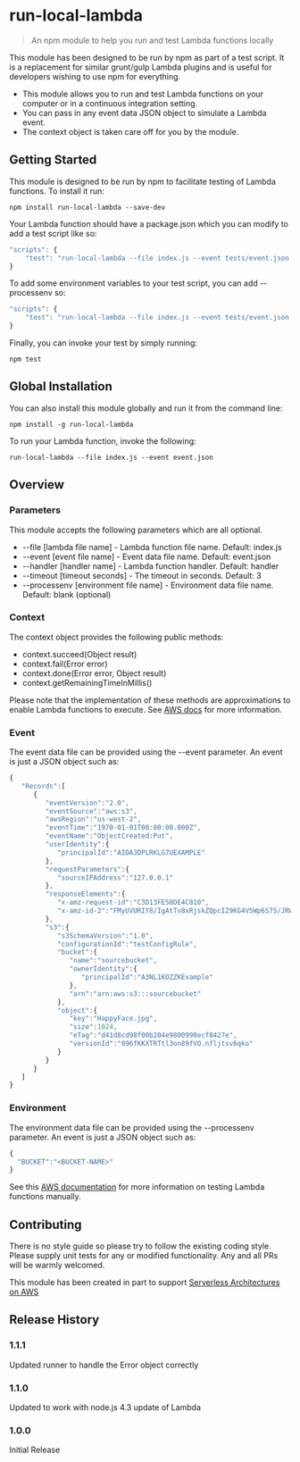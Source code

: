 # run-local-lambda
> An npm module to help you run and test Lambda functions locally

This module has been designed to be run by npm as part of a test script. It is a replacement for similar grunt/gulp Lambda plugins and is useful for developers wishing to use npm for everything.

* This module allows you to run and test Lambda functions on your computer or in a continuous integration setting.
* You can pass in any event data JSON object to simulate a Lambda event.
* The context object is taken care off for you by the module.

## Getting Started
This module is designed to be run by npm to facilitate testing of Lambda functions. To install it run:

```shell
npm install run-local-lambda --save-dev
```

Your Lambda function should have a package.json which you can modify to add a test script like so:

```js
"scripts": {
    "test": "run-local-lambda --file index.js --event tests/event.json --timeout 3"
}
```
To add some environment variables to your test script, you can add --processenv so:

```js
"scripts": {
    "test": "run-local-lambda --file index.js --event tests/event.json -- processenv tests/envir.json --timeout 3"
}
```

Finally, you can invoke your test by simply running:

```shell
npm test
```

## Global Installation

You can also install this module globally and run it from the command line:

```shell
npm install -g run-local-lambda
```


To run your Lambda function, invoke the following:
```shell
run-local-lambda --file index.js --event event.json
```

## Overview
### Parameters
This module accepts the following parameters which are all optional.

* --file [lambda file name] 	- Lambda function file name. Default: index.js
* --event [event file name] 	- Event data file name. Default: event.json
* --handler [handler name]  	- Lambda function handler. Default: handler
* --timeout [timeout seconds] 	- The timeout in seconds. Default: 3
* --processenv [environment file name] 	- Environment data file name. Default: blank (optional)

### Context
The context object provides the following public methods:
* context.succeed(Object result)
* context.fail(Error error)
* context.done(Error error, Object result)
* context.getRemainingTimeInMillis()

Please note that the implementation of these methods are approximations to enable Lambda functions to execute.
See [AWS docs](http://docs.aws.amazon.com/lambda/latest/dg/nodejs-prog-model-context.html) for more information.  

### Event
The event data file can be provided using the --event parameter. An event is just a JSON object such as:

```js
{  
   "Records":[  
      {  
         "eventVersion":"2.0",
         "eventSource":"aws:s3",
         "awsRegion":"us-west-2",
         "eventTime":"1970-01-01T00:00:00.000Z",
         "eventName":"ObjectCreated:Put",
         "userIdentity":{  
            "principalId":"AIDAJDPLRKLG7UEXAMPLE"
         },
         "requestParameters":{  
            "sourceIPAddress":"127.0.0.1"
         },
         "responseElements":{  
            "x-amz-request-id":"C3D13FE58DE4C810",
            "x-amz-id-2":"FMyUVURIY8/IgAtTv8xRjskZQpcIZ9KG4V5Wp6S7S/JRWeUWerMUE5JgHvANOjpD"
         },
         "s3":{  
            "s3SchemaVersion":"1.0",
            "configurationId":"testConfigRule",
            "bucket":{  
               "name":"sourcebucket",
               "ownerIdentity":{  
                  "principalId":"A3NL1KOZZKExample"
               },
               "arn":"arn:aws:s3:::sourcebucket"
            },
            "object":{  
               "key":"HappyFace.jpg",
               "size":1024,
               "eTag":"d41d8cd98f00b204e9800998ecf8427e",
               "versionId":"096fKKXTRTtl3on89fVO.nfljtsv6qko"
            }
         }
      }
   ]
}
```
### Environment
The environment data file can be provided using the --processenv parameter. An event is just a JSON object such as:

```js
{
  "BUCKET":"<BUCKET-NAME>"
}
```

See this [AWS documentation](http://docs.aws.amazon.com/lambda/latest/dg/with-s3-example-upload-deployment-pkg.html) for more information on testing Lambda functions manually.

## Contributing
There is no style guide so please try to follow the existing coding style. Please supply unit tests for any or modified functionality. Any and all PRs will be warmly welcomed.

This module has been created in part to support [Serverless Architectures on AWS](https://www.manning.com/books/serverless-architectures-on-aws?a_aid=serverless-architectures-on-aws&a_bid=145280de)

## Release History
### 1.1.1
Updated runner to handle the Error object correctly

### 1.1.0
Updated to work with node.js 4.3 update of Lambda

### 1.0.0
Initial Release
